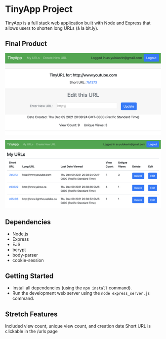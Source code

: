 # TinyApp Project

TinyApp is a full stack web application built with Node and Express that allows users to shorten long URLs (à la bit.ly).

## Final Product

!["Screenshot of URLs page"](https://github.com/Sudoyulo/tinyapp/blob/main/docs/short_url.png)

!["Screenshot of register page"](https://github.com/Sudoyulo/tinyapp/blob/main/docs/url_index.png)


## Dependencies

- Node.js
- Express
- EJS
- bcrypt
- body-parser
- cookie-session

## Getting Started

- Install all dependencies (using the `npm install` command).
- Run the development web server using the `node express_server.js` command.

## Stretch Features
Included view count, unique view count, and creation date
Short URL is clickable in the /urls page